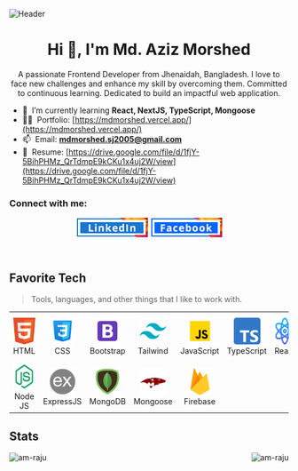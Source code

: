 ![Header](https://i.ibb.co/rpPLvQk/git-banner.jpg)

<h1 align="center">Hi 👋, I'm Md. Aziz Morshed</h1>
<p align="center">A passionate Frontend Developer from Jhenaidah, Bangladesh. I love to face new challenges and enhance my skill by overcoming them. Committed to continuous learning. Dedicated to build an impactful web application.</p>

- 🌱 &nbsp;I’m currently learning **React, NextJS, TypeScript, Mongoose**
- 👨‍💻 &nbsp;Portfolio: [https://mdmorshed.vercel.app/](https://mdmorshed.vercel.app/)
- 📫 &nbsp;Email: **mdmorshed.sj2005@gmail.com**
- 📄 &nbsp;Resume: [https://drive.google.com/file/d/1fjY-5BihPHMz_QrTdmpE9kCKu1x4uj2W/view](https://drive.google.com/file/d/1fjY-5BihPHMz_QrTdmpE9kCKu1x4uj2W/view)

<h3 align="left">Connect with me:</h3>
<p align="center">
<a href="https://www.linkedin.com/in/md-aziz-morshed/" target="_blank"><img align="center" src="./image/linkedin.png" alt="LinkedIn profile" height="35" width="130" /></a>
<a href="https://www.facebook.com/profile.php?id=61558277339618" target="_blank"><img align="center" src="./image/facebook.png" alt="facebook profile" height="35" width="130" /></a>
</p>

<br>

<h2 align="left" id="am-raju">Favorite Tech</h2>

> Tools, languages, and other things that I like to work with.

<table>
  <tr>
    <td align="center" width="96">
      <a href="#am-raju">
        <img src="./image/html-icon.png" width="48" height="48" alt="html" />
      </a>
      <br>HTML
    </td>
    <td align="center" width="96">
      <a href="#am-raju">
        <img src="./image/vanillaCSS.png" width="48" height="48" alt="CSS" />
      </a>
      <br>CSS
    </td>
    <td align="center" width="96">
      <a href="#am-raju">
        <img src="./image/bootstrap.png" width="48" height="48" alt="Bootstrap" />
      </a>
      <br>Bootstrap
    </td>
    <td align="center" width="96">
      <a href="#am-raju">
        <img src="./image/tailwind.png" width="48" height="48" alt="Tailwind" />
      </a>
      <br>Tailwind
    </td>
    <td align="center" width="96">
      <a href="#am-raju">
        <img src="./image/javascript.png" width="48" height="48" alt="JavaScript" />
      </a>
      <br>JavaScript
    </td>
    <td align="center" width="96">
      <a href="#am-raju" >
        <img src="./image/typescript.png"width="48" height="48" alt="TypeScript" />
      </a>
      <br>TypeScript
    </td>
    <td align="center" width="96"> 
      <a href="#am-raju" >
        <img src="./image/react.png" width="48" height="48" alt="React" />
      </a>
      <br>React
    </td>
    <td align="center"  width="96">
      <a href="#am-raju">
        <img src="./image/next-js.256x256.png" width="48" height="48" alt="Next JS" />
      </a>
      <br>Next JS
    </td>
    <td align="center" width="96">
      <a href="#am-raju" >
        <img src="./image/redux-original.256x244.png" width="48" height="48" alt="Redux" />
      </a>
      <br>Redux
    </td>
  </tr>
 
  <tr>
  <td align="center" width="96">
      <a href="#am-raju" >
        <img src="./image/node js.png" width="48" height="48" alt="NodeJS" />
      </a>
      <br>Node JS
    </td>
    <td align="center" width="96">
      <a href="#am-raju" >
        <img src="./image/express.png" width="48" height="48" alt="Express JS" />
      </a>
      <br>ExpressJS
    </td>
    <td align="center" width="96">
      <a href="#am-raju" >
        <img src="./image/mongodb.webp" width="48" height="48" alt="MongoDB" />
      </a>
      <br>MongoDB
    </td>
    <td align="center" width="96">
      <a href="#am-raju" >
        <img src="./image/mongoose.png" width="48" height="48" alt="Mongoose" />
      </a>
      <br>Mongoose
    </td>
    <td align="center" width="96">
      <a href="#am-raju" >
        <img src="./image/firebase.png" width="48" height="48" alt="Firebase" />
      </a>
      <br>Firebase
    </td>
    </tr>
</table>

<h2 align="left" id="am-raju">Stats</h2>
<!-- <p><img align="right" src="https://github-readme-stats.vercel.app/api?username=am-raju&theme=prussian&show_icons=true" alt="am-raju" /></p> -->

<p><img align="right" src="https://github-readme-stats.vercel.app/api?username=am-raju&show_icons=true&theme=transparent" alt="am-raju" /></p>
<p><img align="left" src="https://streak-stats.demolab.com/?user=am-raju=&theme=dark" alt="am-raju" /></p>


